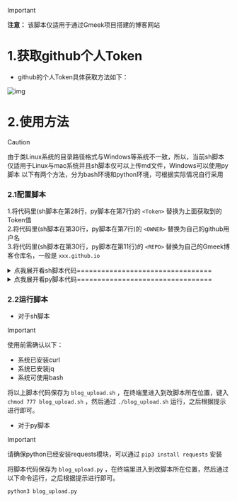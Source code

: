 > [!important]
>
> **注意：** 该脚本仅适用于通过Gmeek项目搭建的博客网站  

# 1.获取github个人Token

- github的个人Token具体获取方法如下：

![img](https://wowpb.pages.dev/file/349f3d72c80b48ba5a3f1.png)

# 2.使用方法

> [!caution]
> 由于类Linux系统的目录路径格式与Windows等系统不一致，所以，当前sh脚本仅适用于Linux与mac系统并且sh脚本仅可以上传md文件，Windows可以使用py脚本
> 以下有两个方法，分为bash环境和python环境，可根据实际情况自行采用

### 2.1配置脚本

1.将代码里(sh脚本在第28行，py脚本在第7行)的 `<Token>` 替换为上面获取到的Token值  
2.将代码里(sh脚本在第30行，py脚本在第7行)的 `<OWNER>` 替换为自己的github用户名  
3.将代码里(sh脚本在第30行，py脚本在第11行)的 `<REPO>` 替换为自己的Gmeek博客仓库名，一般是 `xxx.github.io`

<details>
  <summary> 点我展开看sh脚本代码================================= </summary>
  <pre><code>  

```shell
#!/usr/bin/env bash

# 上传主程序
main_upload_program() {
    local file=$1
    local labels=$2

    # 使用 sed 命令从完整路径中提取文件名
    title=$(echo "$file" | sed -e 's/.*\/\(.*\).md/\1/')

    # 获取文章内容
    content=$(sed "" "$file")

    # 将标签转换成 JSON 数组格式
    labels_json=$(echo "$labels" | sed 's/,/","/g' | sed 's/^/["/' | sed 's/$/"]/')

    # 构建 JSON 数据
    json_data=$(jq -n \
    --arg title "$title" \
    --arg body "$content" \
    --argjson labels "$labels_json" \
    '{title: $title, body: $body, labels: $labels}')

    # 发送 POST 请求
    curl -L \
        -X POST \
        -H "Accept: application/vnd.github+json" \
        -H "Authorization: Bearer <Token>" \
        -H "X-GitHub-Api-Version: 2022-11-28" \
        https://api.github.com/repos/<OWNER>/<REPO>/issues \
        -d "$json_data"
}

# 上传单篇文章
upload_a_single_article() {
    read -p "请输入文章完成路径：" file
    read -p "请输入文章标签(多个标签请用,隔开)：" labels

    main_upload_program "$file" "$labels"}

# 批量上传
batch_upload() {
    read -p "请输入要上传的文件目录(绝对、相对路径皆可)：" file_path
    read -p "请输入文章标签(多个标签请用,隔开)：" labels
    for file in "${file_path}"/*.md
    do
        main_upload_program "$file" "$labels"
    done
}


while true;do
    echo " -----Made by Ronan----- "
    echo " 在键盘上按下对应数字即可选择相应设置"
    echo "————————————————————————————————————————————————————"
    echo " 1. 上传单篇文章"
    echo " 2. 批量上传"
    echo " Q. 退出本程序"
    echo
    read -p "请选择一个选项: " status
    case $status in  
        1)
            upload_a_single_article
            break
        ;;
        2)
            batch_upload
            break
        ;;
        q | Q)
            echo "退出"
            exit 0
        ;;
        *)
            echo "无效选项，请重新选择。"
        ;;
    esac
done
```  
  </code></pre>
</details>

<details>
  <summary> 点我展开看py脚本代码================================= </summary>
  <pre><code>  

```python
import json
import os
import requests

def upload_data(title, content, labels):

    url = "https://api.github.com/repos/<OWNER>/<REPO>/issues"

    header = {
        "Accept": "application/vnd.github+json" ,
        "Authorization": "Bearer <Token>" ,
        "X-GitHub-Api-Version": "2022-11-28"
    }

    data = {
        "title":title,
        "body":content,
        "labels":labels
    }

    json_str = json.dumps(data)

    status_code = requests.post(url=url, headers=header, data=json_str).status_code

    match status_code:
        case 201:
            print("Created, 上传成功")
        case 400:
            print("Bad Request, 错误请求")
        case 403:
            print("Forbidden")
        case 404:
            print("Resource not found")
        case 410:
            print("Gone")
        case 422:
            print("Validation failed, or the endpoint has been spammed. \n 验证失败，或终结点已收到垃圾邮件。")
        case 502:
            print("Service unavailable, 服务不可用")
  

def get_post():

    status = input("\n 1.上传单篇文章 \n 2.批量上传 \n 按下对应数字并回车可选择相应功能：")

    # 获取标签输入并用,分隔
    labels = input("请输入标签，用,隔开：")

    # 将输入的字符串拆分为列表，并去除每个单词前后的空白字符
    labels = [word.strip() for word in labels.split(',')]

    # 上传单篇文章
    if status == "1" :
        file_path = input("请输入文件路径：")

        # 提取文件名并去除扩展名
        title = os.path.splitext(os.path.basename(file_path))[0]

        # 打开并读取文件内容
        with open(file_path, 'r', encoding='utf-8') as file:
            content = file.read()
            upload_data(title, content, labels)

    # 批量上传
    elif status == "2" :
        directory = input("请输入目录路径：")

        # 遍历指定目录下的所有文件
        for filename in os.listdir(directory):
            # 检查文件是否以.md结尾
            if filename.endswith('.md'):
                # 获取title ，去掉文件名中的.md扩展名
                title = os.path.splitext(filename)[0]
    
                # 获取content
                file_path = os.path.join(directory, filename)
                # 打开并读取文件内容
                with open(file_path, 'r', encoding='utf-8') as file:
                    content = file.read()
                    upload_data(title, content, labels)
    else:
        print("已退出程序...")
        exit

if __name__ == "__main__":
    get_post()
```
  </code></pre>
</details>


### 2.2运行脚本

- 对于sh脚本  
> [!important]
> 
> 使用前需确认以下：
> - 系统已安装curl
> - 系统已安装jq
> - 系统可使用bash

将以上脚本代码保存为 `blog_upload.sh` ，在终端里进入到改脚本所在位置，键入 `chmod 777 blog_upload.sh` ，然后通过 `./blog_upload.sh` 运行，之后根据提示进行即可。

- 对于py脚本  
> [!important]
>
> 请确保python已经安装requests模块，可以通过 `pip3 install requests` 安装

将脚本代码保存为 `blog_upload.py` ，在终端里进入到改脚本所在位置，然后通过以下命令运行，之后根据提示进行即可。

```python
python3 blog_upload.py
```


<!-- ##{"timestamp":1722611382}## -->